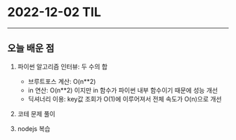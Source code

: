 # 2022-12-02 TIL

---

## 오늘 배운 점

1. 파이썬 알고리즘 인터뷰: 두 수의 합
    - 브루트포스 계산: O(n**2)
    - in 연산: O(n**2) 이지만 in 함수가 파이썬 내부 함수이기 때문에 성능 개선
    - 딕셔너리 이용: key값 조회가 O(1)에 이루어져서 전체 속도가 O(n)으로 개선

2. 코테 문제 풀이

3. nodejs 복습